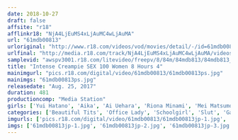 ```yaml
---
date: 2018-10-27
draft: false
affsite: "r18"
afflinkr18: "NjA4LjEuMS4xLjAuMC4wLjAuMA"
url: "61mdb00813"
urloriginal: "http://www.r18.com/videos/vod/movies/detail/-/id=61mdb00813"
urlfinal: "http://media.r18.com/track/NjA4LjEuMS4xLjAuMC4wLjAuMA/videos/vod/movies/detail/-/id=61mdb00813"
samplevid: "awspv3001.r18.com/litevideo/freepv/8/84m/84mdb813/84mdb813_dmb_w.mp4"
title: "Intense Creampie SEX 100 Women 8 Hours 4"
mainimgurl: "pics.r18.com/digital/video/61mdb00813/61mdb00813ps.jpg"
mainimgs: "61mdb00813ps.jpg"
releasedate: "Aug. 25, 2017"
duration: 481
productioncomp: "Media Station"
girls: ['Yui Hatano', 'Aika', 'Ai Uehara', 'Riona Minami', 'Mei Matsumoto', 'Yurina Ayashiro', 'Mao Hamasaki', 'Aya Sakurai', 'Asahi Mizuno', 'Yuri Oshikawa']
categories: ['Beautiful Tits', 'Office Lady', 'Schoolgirl', 'Slut', 'Gal', 'Club Hostess & Sex Worker', 'Big Tits', 'Creampie', 'Compilation', 'Over 4 Hours']
imgurls: ['pics.r18.com/digital/video/61mdb00813/61mdb00813jp-1.jpg', 'pics.r18.com/digital/video/61mdb00813/61mdb00813jp-2.jpg', 'pics.r18.com/digital/video/61mdb00813/61mdb00813jp-3.jpg', 'pics.r18.com/digital/video/61mdb00813/61mdb00813jp-4.jpg', 'pics.r18.com/digital/video/61mdb00813/61mdb00813jp-5.jpg', 'pics.r18.com/digital/video/61mdb00813/61mdb00813jp-6.jpg', 'pics.r18.com/digital/video/61mdb00813/61mdb00813jp-7.jpg', 'pics.r18.com/digital/video/61mdb00813/61mdb00813jp-8.jpg', 'pics.r18.com/digital/video/61mdb00813/61mdb00813jp-9.jpg', 'pics.r18.com/digital/video/61mdb00813/61mdb00813jp-10.jpg', 'pics.r18.com/digital/video/61mdb00813/61mdb00813jp-11.jpg', 'pics.r18.com/digital/video/61mdb00813/61mdb00813jp-12.jpg', 'pics.r18.com/digital/video/61mdb00813/61mdb00813jp-13.jpg', 'pics.r18.com/digital/video/61mdb00813/61mdb00813jp-14.jpg', 'pics.r18.com/digital/video/61mdb00813/61mdb00813jp-15.jpg', 'pics.r18.com/digital/video/61mdb00813/61mdb00813jp-16.jpg', 'pics.r18.com/digital/video/61mdb00813/61mdb00813jp-17.jpg', 'pics.r18.com/digital/video/61mdb00813/61mdb00813jp-18.jpg', 'pics.r18.com/digital/video/61mdb00813/61mdb00813jp-19.jpg', 'pics.r18.com/digital/video/61mdb00813/61mdb00813jp-20.jpg']
imgs: ['61mdb00813jp-1.jpg', '61mdb00813jp-2.jpg', '61mdb00813jp-3.jpg', '61mdb00813jp-4.jpg', '61mdb00813jp-5.jpg', '61mdb00813jp-6.jpg', '61mdb00813jp-7.jpg', '61mdb00813jp-8.jpg', '61mdb00813jp-9.jpg', '61mdb00813jp-10.jpg', '61mdb00813jp-11.jpg', '61mdb00813jp-12.jpg', '61mdb00813jp-13.jpg', '61mdb00813jp-14.jpg', '61mdb00813jp-15.jpg', '61mdb00813jp-16.jpg', '61mdb00813jp-17.jpg', '61mdb00813jp-18.jpg', '61mdb00813jp-19.jpg', '61mdb00813jp-20.jpg']
---
```


